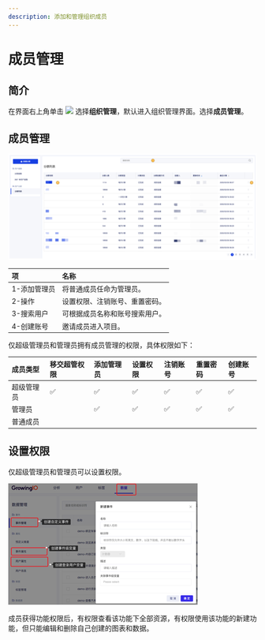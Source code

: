 ```yaml
---
description: 添加和管理组织成员
---
```


# 成员管理

## 简介

在界面右上角单击 ![](https://docs.growingio.com/.gitbook/assets/-Lo08UtW7H58ehFKeZ4g-Lsu2CWi8CGylwC7jWSB-LsuPIbtjENP0zZy9KaU2019-10-10_18-59-32.png) 选择**组织管理**，默认进入组织管理界面。选择**成员管理**。

## 成员管理

![&#x6210;&#x5458;&#x7BA1;&#x7406;](../../.gitbook/assets/image%20%28167%29.png)

| 项 | 名称 |
| :--- | :--- |
| 1-添加管理员 | 将普通成员任命为管理员。 |
| 2-操作 | 设置权限、注销账号、重置密码。 |
| 3-搜索用户 | 可根据成员名称和账号搜索用户。 |
| 4-创建账号 | 邀请成员进入项目。 |

仅超级管理员和管理员拥有成员管理的权限，具体权限如下：

| 成员类型 | 移交超管权限 | 添加管理员 | 设置权限 | 注销账号 | 重置密码 | 创建账号 |
| :--- | :--- | :--- | :--- | :--- | :--- | :--- |
| 超级管理员 | ✅ | ✅ | ✅ | ✅ | ✅ | ✅ |
| 管理员 |  | ✅ | ✅ | ✅ | ✅ | ✅ |
| 普通成员 |  |  |  |  |  |  |

## 设置权限

仅超级管理员和管理员可以设置权限。

![&#x8BBE;&#x7F6E;&#x6743;&#x9650;](../../.gitbook/assets/image%20%28118%29.png)

成员获得功能权限后，有权限查看该功能下全部资源，有权限使用该功能的新建功能，但只能编辑和删除自己创建的图表和数据。

